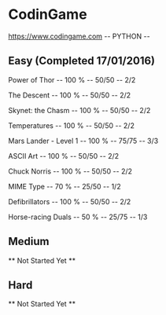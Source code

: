# CodinGame
https://www.codingame.com
-- PYTHON --

Easy (Completed 17/01/2016)
------
Power of Thor             -- 100 % -- 50/50 -- 2/2

The Descent               -- 100 % -- 50/50 -- 2/2

Skynet: the Chasm         -- 100 % -- 50/50 -- 2/2

Temperatures              -- 100 % -- 50/50 -- 2/2

Mars Lander - Level 1     -- 100 % -- 75/75 -- 3/3

ASCII Art                 -- 100 % -- 50/50 -- 2/2

Chuck Norris              -- 100 % -- 50/50 -- 2/2

MIME Type                 --  70 % -- 25/50 -- 1/2

Defibrillators            -- 100 % -- 50/50 -- 2/2

Horse-racing Duals        --  50 % -- 25/75 -- 1/3

Medium
------
** Not Started Yet **

Hard
------
** Not Started Yet **
